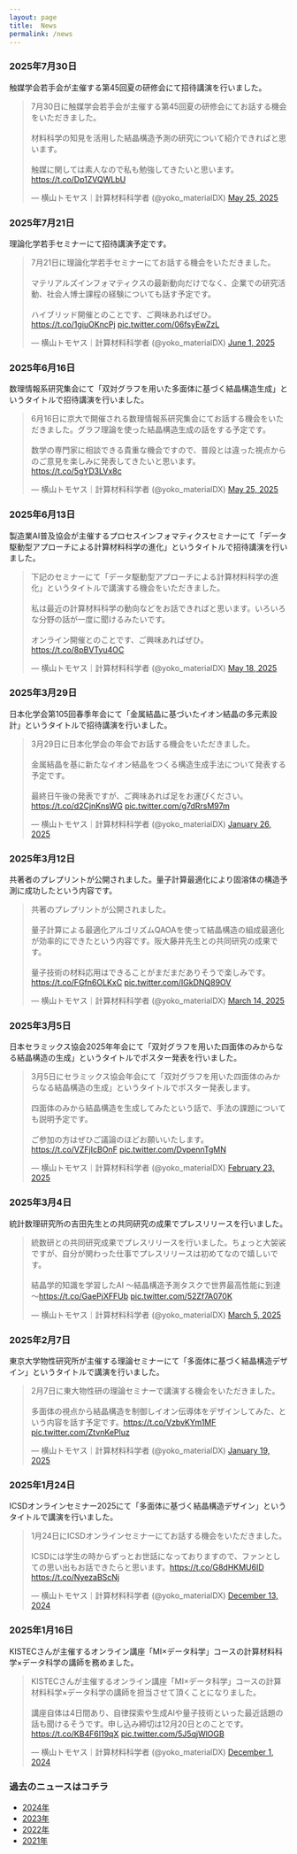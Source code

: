 ```yaml
---
layout: page
title:  News
permalink: /news
---
```


### 2025年7月30日
触媒学会若手会が主催する第45回夏の研修会にて招待講演を行いました。
<blockquote class="twitter-tweet"><p lang="ja" dir="ltr">7月30日に触媒学会若手会が主催する第45回夏の研修会にてお話する機会をいただきました。<br><br>材料科学の知見を活用した結晶構造予測の研究について紹介できればと思います。<br><br>触媒に関しては素人なので私も勉強してきたいと思います。<a href="https://t.co/Dp1ZVQWLbU">https://t.co/Dp1ZVQWLbU</a></p>&mdash; 横山トモヤス｜計算材料科学者 (@yoko_materialDX) <a href="https://twitter.com/yoko_materialDX/status/1926594092798263403?ref_src=twsrc%5Etfw">May 25, 2025</a></blockquote> <script async src="https://platform.twitter.com/widgets.js" charset="utf-8"></script>

### 2025年7月21日
理論化学若手セミナーにて招待講演予定です。
<blockquote class="twitter-tweet"><p lang="ja" dir="ltr">7月21日に理論化学若手セミナーにてお話する機会をいただきました。<br><br>マテリアルズインフォマティクスの最新動向だけでなく、企業での研究活動、社会人博士課程の経験についても話す予定です。<br><br>ハイブリッド開催とのことです、ご興味あればぜひ。<a href="https://t.co/1giuOKncPj">https://t.co/1giuOKncPj</a> <a href="https://t.co/06fsyEwZzL">pic.twitter.com/06fsyEwZzL</a></p>&mdash; 横山トモヤス｜計算材料科学者 (@yoko_materialDX) <a href="https://twitter.com/yoko_materialDX/status/1929130814563922303?ref_src=twsrc%5Etfw">June 1, 2025</a></blockquote> <script async src="https://platform.twitter.com/widgets.js" charset="utf-8"></script>


### 2025年6月16日
数理情報系研究集会にて「双対グラフを用いた多面体に基づく結晶構造生成」というタイトルで招待講演を行いました。
<blockquote class="twitter-tweet"><p lang="ja" dir="ltr">6月16日に京大で開催される数理情報系研究集会にてお話する機会をいただきました。グラフ理論を使った結晶構造生成の話をする予定です。<br><br>数学の専門家に相談できる貴重な機会ですので、普段とは違った視点からのご意見を楽しみに発表してきたいと思います。<a href="https://t.co/5gYD3LVx8c">https://t.co/5gYD3LVx8c</a></p>&mdash; 横山トモヤス｜計算材料科学者 (@yoko_materialDX) <a href="https://twitter.com/yoko_materialDX/status/1926594090759823542?ref_src=twsrc%5Etfw">May 25, 2025</a></blockquote> <script async src="https://platform.twitter.com/widgets.js" charset="utf-8"></script>


### 2025年6月13日
製造業AI普及協会が主催するプロセスインフォマティクスセミナーにて「データ駆動型アプローチによる計算材料科学の進化」というタイトルで招待講演を行いました。
<blockquote class="twitter-tweet"><p lang="ja" dir="ltr">下記のセミナーにて「データ駆動型アプローチによる計算材料科学の進化」というタイトルで講演する機会をいただきました。<br><br>私は最近の計算材料科学の動向などをお話できればと思います。いろいろな分野の話が一度に聞けるみたいです。<br><br>オンライン開催とのことです、ご興味あればぜひ。 <a href="https://t.co/8pBVTyu4OC">https://t.co/8pBVTyu4OC</a></p>&mdash; 横山トモヤス｜計算材料科学者 (@yoko_materialDX) <a href="https://twitter.com/yoko_materialDX/status/1924057376748888413?ref_src=twsrc%5Etfw">May 18, 2025</a></blockquote> <script async src="https://platform.twitter.com/widgets.js" charset="utf-8"></script>


### 2025年3月29日
日本化学会第105回春季年会にて「金属結晶に基づいたイオン結晶の多元素設計」というタイトルで招待講演を行いました。
<blockquote class="twitter-tweet"><p lang="ja" dir="ltr">3月29日に日本化学会の年会でお話する機会をいただきました。<br><br>金属結晶を基に新たなイオン結晶をつくる構造生成手法について発表する予定です。<br><br>最終日午後の発表ですが、ご興味あれば足をお運びください。<a href="https://t.co/d2CjnKnsWG">https://t.co/d2CjnKnsWG</a> <a href="https://t.co/g7dRrsM97m">pic.twitter.com/g7dRrsM97m</a></p>&mdash; 横山トモヤス｜計算材料科学者 (@yoko_materialDX) <a href="https://twitter.com/yoko_materialDX/status/1883469934732206324?ref_src=twsrc%5Etfw">January 26, 2025</a></blockquote> <script async src="https://platform.twitter.com/widgets.js" charset="utf-8"></script>

### 2025年3月12日
共著者のプレプリントが公開されました。量子計算最適化により固溶体の構造予測に成功したという内容です。
<blockquote class="twitter-tweet"><p lang="ja" dir="ltr">共著のプレプリントが公開されました。<br><br>量子計算による最適化アルゴリズムQAOAを使って結晶構造の組成最適化が効率的にできたという内容です。阪大藤井先生との共同研究の成果です。<br><br>量子技術の材料応用はできることがまだまだありそうで楽しみです。<a href="https://t.co/FGfn6OLKxC">https://t.co/FGfn6OLKxC</a> <a href="https://t.co/IGkDNQ89OV">pic.twitter.com/IGkDNQ89OV</a></p>&mdash; 横山トモヤス｜計算材料科学者 (@yoko_materialDX) <a href="https://twitter.com/yoko_materialDX/status/1900502177967112297?ref_src=twsrc%5Etfw">March 14, 2025</a></blockquote> <script async src="https://platform.twitter.com/widgets.js" charset="utf-8"></script>

### 2025年3月5日
日本セラミックス協会2025年年会にて「双対グラフを用いた四面体のみからなる結晶構造の生成」というタイトルでポスター発表を行いました。
<blockquote class="twitter-tweet"><p lang="ja" dir="ltr">3月5日にセラミックス協会年会にて「双対グラフを用いた四面体のみからなる結晶構造の生成」というタイトルでポスター発表します。<br><br>四面体のみから結晶構造を生成してみたという話で、手法の課題についても説明予定です。<br><br>ご参加の方はぜひご議論のほどお願いいたします。<a href="https://t.co/VZFjIcBOnF">https://t.co/VZFjIcBOnF</a> <a href="https://t.co/DvpennTgMN">pic.twitter.com/DvpennTgMN</a></p>&mdash; 横山トモヤス｜計算材料科学者 (@yoko_materialDX) <a href="https://twitter.com/yoko_materialDX/status/1893616797963948035?ref_src=twsrc%5Etfw">February 23, 2025</a></blockquote> <script async src="https://platform.twitter.com/widgets.js" charset="utf-8"></script>

### 2025年3月4日
統計数理研究所の吉田先生との共同研究の成果でプレスリリースを行いました。
<blockquote class="twitter-tweet"><p lang="ja" dir="ltr">統数研との共同研究成果でプレスリリースを行いました。ちょっと大袈裟ですが、自分が関わった仕事でプレスリリースは初めてなので嬉しいです。<br><br>結晶学的知識を学習したAI ～結晶構造予測タスクで世界最高性能に到達～<a href="https://t.co/GaePjXFFUb">https://t.co/GaePjXFFUb</a> <a href="https://t.co/52Zf7A070K">pic.twitter.com/52Zf7A070K</a></p>&mdash; 横山トモヤス｜計算材料科学者 (@yoko_materialDX) <a href="https://twitter.com/yoko_materialDX/status/1897240686191427813?ref_src=twsrc%5Etfw">March 5, 2025</a></blockquote> <script async src="https://platform.twitter.com/widgets.js" charset="utf-8"></script>

### 2025年2月7日
東京大学物性研究所が主催する理論セミナーにて「多面体に基づく結晶構造デザイン」というタイトルで講演を行いました。
<blockquote class="twitter-tweet"><p lang="ja" dir="ltr">2月7日に東大物性研の理論セミナーで講演する機会をいただきました。<br><br>多面体の視点から結晶構造を制御しイオン伝導体をデザインしてみた、という内容を話す予定です。<a href="https://t.co/VzbvKYm1MF">https://t.co/VzbvKYm1MF</a> <a href="https://t.co/ZtvnKePluz">pic.twitter.com/ZtvnKePluz</a></p>&mdash; 横山トモヤス｜計算材料科学者 (@yoko_materialDX) <a href="https://twitter.com/yoko_materialDX/status/1880933220679651655?ref_src=twsrc%5Etfw">January 19, 2025</a></blockquote> <script async src="https://platform.twitter.com/widgets.js" charset="utf-8"></script>

### 2025年1月24日
ICSDオンラインセミナー2025にて「多面体に基づく結晶構造デザイン」というタイトルで講演を行いました。
<blockquote class="twitter-tweet"><p lang="ja" dir="ltr">1月24日にICSDオンラインセミナーにてお話する機会をいただきました。<br><br>ICSDには学生の時からずっとお世話になっておりますので、ファンとしての思い出もお話できたらと思います。<a href="https://t.co/G8dHKMU6ID">https://t.co/G8dHKMU6ID</a> <a href="https://t.co/NyezaBScNj">https://t.co/NyezaBScNj</a></p>&mdash; 横山トモヤス｜計算材料科学者 (@yoko_materialDX) <a href="https://twitter.com/yoko_materialDX/status/1867567777822986572?ref_src=twsrc%5Etfw">December 13, 2024</a></blockquote> <script async src="https://platform.twitter.com/widgets.js" charset="utf-8"></script>

### 2025年1月16日
KISTECさんが主催するオンライン講座「MI×データ科学」コースの計算材料科学×データ科学の講師を務めました。
<blockquote class="twitter-tweet"><p lang="ja" dir="ltr">KISTECさんが主催するオンライン講座「MI×データ科学」コースの計算材料科学×データ科学の講師を担当させて頂くことになりました。<br><br>講座自体は4日間あり、自律探索や生成AIや量子技術といった最近話題の話も聞けるそうです。申し込み締切は12月20日とのことです。<a href="https://t.co/KB4F6I19qX">https://t.co/KB4F6I19qX</a> <a href="https://t.co/5J5qjWlOGB">pic.twitter.com/5J5qjWlOGB</a></p>&mdash; 横山トモヤス｜計算材料科学者 (@yoko_materialDX) <a href="https://twitter.com/yoko_materialDX/status/1863176214544089279?ref_src=twsrc%5Etfw">December 1, 2024</a></blockquote> <script async src="https://platform.twitter.com/widgets.js" charset="utf-8"></script>



### 過去のニュースはコチラ
- [2024年](https://yokoyamatomoyasu.github.io/menu/news-2024.html)
- [2023年](https://yokoyamatomoyasu.github.io/menu/news-2023.html)
- [2022年](https://yokoyamatomoyasu.github.io/menu/news-2022.html)
- [2021年](https://yokoyamatomoyasu.github.io/menu/news-2021.html)



